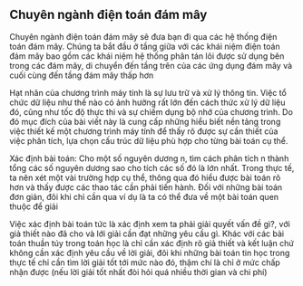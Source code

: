 ## Chuyên ngành điện toán đám mây

Chuyên ngành điện toán đám mây sẽ đưa bạn đi qua các hệ thống điện toán đám mây. 
Chúng ta bắt đầu ở tầng giữa với các khái niệm điện toán đám mây bao gồm các 
khái niệm hệ thống phân tán lõi được sử dụng bên trong các đám mây, di chuyển 
đến tầng trên của các ứng dụng đám mây và cuối cùng đến tầng đám mây thấp hơn

<p>
Hạt nhân của chương trình máy tính là sự lưu trữ và xử lý thông tin. Việc tổ chức dữ liệu như thế nào có ảnh hưởng rất lớn đến cách thức xử lý dữ liệu đó, cũng như tốc độ thực thi và sự chiếm dụng bộ nhớ của chương trình. Do đó mục đích của bài viết này là cung cấp những hiểu biết nền tảng trong việc thiết kế một chương trình máy tính để thấy rõ được sự cần thiết của việc phân tích, lựa chọn cấu trúc dữ liệu phù hợp cho từng bài toán cụ thể. 
</p>
<p>

Xác định bài toán:  Cho một số nguyên   dương n, tìm cách phân tích n thành tổng các số nguyên dương sao cho tích các số đó là lớn nhất.
Trong thực tế, ta nên xét một vài trường hợp cụ thể, thông qua đó hiểu được bài toán rõ hơn và thấy được các thao tác cần phải tiến hành. Đối với những bài toán đơn giản, đôi khi chỉ cần qua ví dụ là ta có thể đưa về một bài toán quen thuộc để giải
</p>

<p>
  Việc xác định bài toán tức là xác định xem ta phải giải quyết vấn đề gì?, với giả thiết nào đã cho và lới giải cần đạt những yêu cầu gì. Khác với các bài toán thuần túy trong toán học là chỉ cần xác định rõ giả thiết và kết luận chứ không cần xác định yêu cầu về lời giải, đôi khi những bài toán tin học trong thực tế chỉ cần tìm lời giải tốt tới mức nào đó, thậm chí là chỉ ở mức chấp nhận được (nếu lời giải tốt nhất đòi hỏi quá nhiều thời gian và chi phí)
  </p>
  



